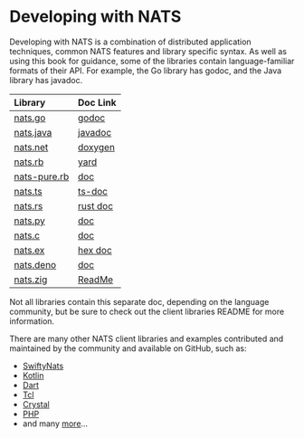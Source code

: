 # Developing with NATS

Developing with NATS is a combination of distributed application techniques, common NATS features and library specific syntax. As well as using this book for guidance, some of the libraries contain language-familiar formats of their API. For example, the Go library has godoc, and the Java library has javadoc.

| Library | Doc Link |
| :--- | :--- |
| [nats.go](https://github.com/nats-io/nats.go) | [godoc](http://godoc.org/github.com/nats-io/nats.go) |
| [nats.java](https://github.com/nats-io/nats.java) | [javadoc](https://javadoc.io/doc/io.nats/jnats) |
| [nats.net](https://github.com/nats-io/nats.net) | [doxygen](http://nats-io.github.io/nats.net/) |
| [nats.rb](https://github.com/nats-io/nats.rb) | [yard](https://www.rubydoc.info/gems/nats) |
| [nats-pure.rb](https://github.com/nats-io/nats-pure.rb) | [doc](https://www.rubydoc.info/gems/nats) |
| [nats.ts](https://github.com/nats-io/nats.ts) | [ts-doc](https://nats-io.github.io/nats.ts) |
| [nats.rs](https://github.com/nats-io/nats.rs) | [rust doc](https://docs.rs/nats) |
| [nats.py](https://github.com/nats-io/nats.py) | [doc](https://github.com/nats-io/nats.py#readme) |
| [nats.c](https://github.com/nats-io/nats.c) | [doc](http://nats-io.github.io/nats.c) |
| [nats.ex](https://github.com/nats-io/nats.ex) | [hex doc](https://hex.pm/packages/gnat) |
| [nats.deno](https://github.com/nats-io/nats.deno) | [doc](https://github.com/nats-io/nats.deno/blob/main/README.md) |
| [nats.zig](https://github.com/nats-io/nats.zig) | [ReadMe](https://github.com/nats-io/nats.zig#readme)

Not all libraries contain this separate doc, depending on the language community, but be sure to check out the client libraries README for more information.

There are many other NATS client libraries and examples contributed and maintained by the community and available on GitHub, such as:

* [SwiftyNats](https://github.com/rayepps/swifty-nats)
* [Kotlin](https://github.com/nats-io/kotlin-nats-examples)
* [Dart](https://github.com/c16a/nats-dart)
* [Tcl](https://github.com/Kazmirchuk/nats-tcl)
* [Crystal](https://github.com/jgaskins/nats)
* [PHP](https://github.com/repejota/phpnats)
* and many [more](https://github.com/search?o=desc&p=1&q=nats+client&s=updated&type=Repositories)...